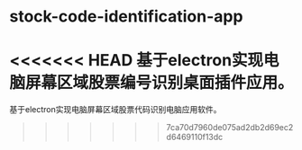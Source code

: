 # stock-code-identification-app
<<<<<<< HEAD
基于electron实现电脑屏幕区域股票编号识别桌面插件应用。
=======
基于electron实现电脑屏幕区域股票代码识别电脑应用软件。
>>>>>>> 7ca70d7960de075ad2db2d69ec2d6469110f13dc
